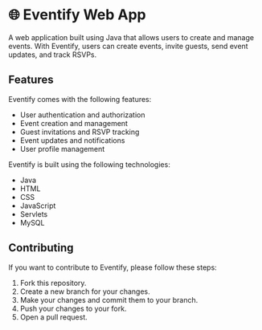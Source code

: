 # 🌐 Eventify Web App

A web application built using Java that allows users to create and manage events. With Eventify, users can create events, invite guests, send event updates, and track RSVPs.

## Features

Eventify comes with the following features:

- User authentication and authorization
- Event creation and management
- Guest invitations and RSVP tracking
- Event updates and notifications
- User profile management

Eventify is built using the following technologies:

- Java
- HTML
- CSS
- JavaScript
- Servlets
- MySQL

## Contributing

If you want to contribute to Eventify, please follow these steps:

1. Fork this repository.
2. Create a new branch for your changes.
3. Make your changes and commit them to your branch.
4. Push your changes to your fork.
5. Open a pull request.

